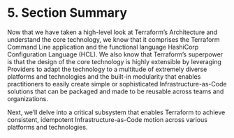 # 5. Section Summary

Now that we have taken a high-level look at Terraform’s Architecture and understand the core technology, we know that it comprises the Terraform Command Line application and the functional language HashiCorp Configuration Language (HCL). We also know that Terraform’s superpower is that the design of the core technology is highly extensible by leveraging Providers to adapt the technology to a multitude of extremely diverse platforms and technologies and the built-in modularity that enables practitioners to easily create simple or sophisticated Infrastructure-as-Code solutions that can be packaged and made to be reusable across teams and organizations.

Next, we’ll delve into a critical subsystem that enables Terraform to achieve consistent, idempotent Infrastructure-as-Code motion across various platforms and technologies.
